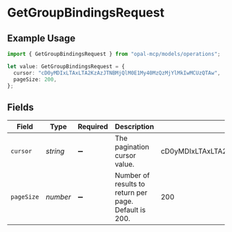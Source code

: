# GetGroupBindingsRequest

## Example Usage

```typescript
import { GetGroupBindingsRequest } from "opal-mcp/models/operations";

let value: GetGroupBindingsRequest = {
  cursor: "cD0yMDIxLTAxLTA2KzAzJTNBMjQlM0E1My40MzQzMjYlMkIwMCUzQTAw",
  pageSize: 200,
};
```

## Fields

| Field                                                    | Type                                                     | Required                                                 | Description                                              | Example                                                  |
| -------------------------------------------------------- | -------------------------------------------------------- | -------------------------------------------------------- | -------------------------------------------------------- | -------------------------------------------------------- |
| `cursor`                                                 | *string*                                                 | :heavy_minus_sign:                                       | The pagination cursor value.                             | cD0yMDIxLTAxLTA2KzAzJTNBMjQlM0E1My40MzQzMjYlMkIwMCUzQTAw |
| `pageSize`                                               | *number*                                                 | :heavy_minus_sign:                                       | Number of results to return per page. Default is 200.    | 200                                                      |